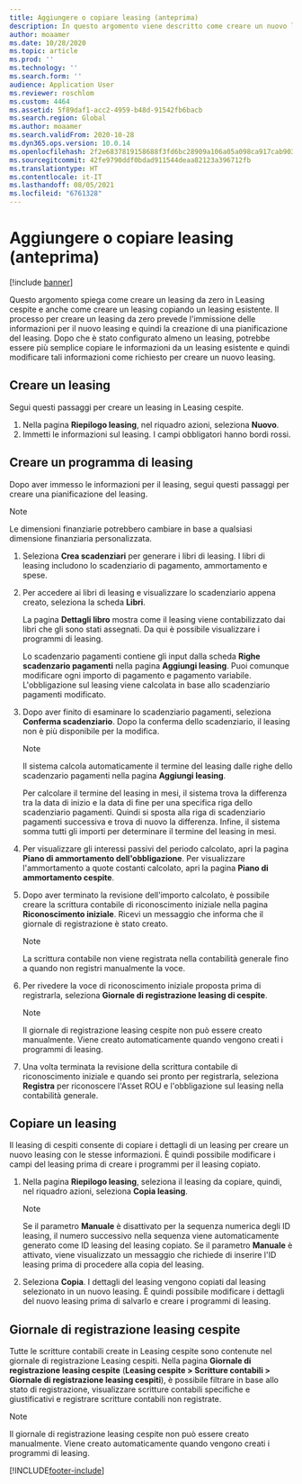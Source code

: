```yaml
---
title: Aggiungere o copiare leasing (anteprima)
description: In questo argomento viene descritto come creare un nuovo leasing inserendo le relative informazioni in Leasing cespite o copiando le informazioni da un leasing esistente.
author: moaamer
ms.date: 10/28/2020
ms.topic: article
ms.prod: ''
ms.technology: ''
ms.search.form: ''
audience: Application User
ms.reviewer: roschlom
ms.custom: 4464
ms.assetid: 5f89daf1-acc2-4959-b48d-91542fb6bacb
ms.search.region: Global
ms.author: moaamer
ms.search.validFrom: 2020-10-28
ms.dyn365.ops.version: 10.0.14
ms.openlocfilehash: 2f2e6837819158688f3fd6bc28909a106a05a098ca917cab9032a2d0044042fc
ms.sourcegitcommit: 42fe9790ddf0bdad911544deaa82123a396712fb
ms.translationtype: HT
ms.contentlocale: it-IT
ms.lasthandoff: 08/05/2021
ms.locfileid: "6761328"
---
```

# <a name="add-or-copy-leases-preview"></a>Aggiungere o copiare leasing (anteprima)

[!include [banner](../includes/banner.md)]

Questo argomento spiega come creare un leasing da zero in Leasing cespite e anche come creare un leasing copiando un leasing esistente. Il processo per creare un leasing da zero prevede l'immissione delle informazioni per il nuovo leasing e quindi la creazione di una pianificazione del leasing. Dopo che è stato configurato almeno un leasing, potrebbe essere più semplice copiare le informazioni da un leasing esistente e quindi modificare tali informazioni come richiesto per creare un nuovo leasing.

## <a name="create-a-lease"></a>Creare un leasing

Segui questi passaggi per creare un leasing in Leasing cespite.

1. Nella pagina **Riepilogo leasing**, nel riquadro azioni, seleziona **Nuovo**.
2. Immetti le informazioni sul leasing. I campi obbligatori hanno bordi rossi.

## <a name="create-a-lease-schedule"></a>Creare un programma di leasing

Dopo aver immesso le informazioni per il leasing, segui questi passaggi per creare una pianificazione del leasing.

> [!NOTE]
> Le dimensioni finanziarie potrebbero cambiare in base a qualsiasi dimensione finanziaria personalizzata.

1. Seleziona **Crea scadenziari** per generare i libri di leasing. I libri di leasing includono lo scadenziario di pagamento, ammortamento e spese.
2. Per accedere ai libri di leasing e visualizzare lo scadenziario appena creato, seleziona la scheda **Libri**.

    La pagina **Dettagli libro** mostra come il leasing viene contabilizzato dai libri che gli sono stati assegnati. Da qui è possibile visualizzare i programmi di leasing.

    Lo scadenzario pagamenti contiene gli input dalla scheda **Righe scadenzario pagamenti** nella pagina **Aggiungi leasing**. Puoi comunque modificare ogni importo di pagamento e pagamento variabile. L'obbligazione sul leasing viene calcolata in base allo scadenziario pagamenti modificato.

4. Dopo aver finito di esaminare lo scadenziario pagamenti, seleziona **Conferma scadenziario**. Dopo la conferma dello scadenziario, il leasing non è più disponibile per la modifica.

    > [!NOTE]
    > Il sistema calcola automaticamente il termine del leasing dalle righe dello scadenzario pagamenti nella pagina **Aggiungi leasing**.
    >
    > Per calcolare il termine del leasing in mesi, il sistema trova la differenza tra la data di inizio e la data di fine per una specifica riga dello scadenziario pagamenti. Quindi si sposta alla riga di scadenziario pagamenti successiva e trova di nuovo la differenza. Infine, il sistema somma tutti gli importi per determinare il termine del leasing in mesi.

5. Per visualizzare gli interessi passivi del periodo calcolato, apri la pagina **Piano di ammortamento dell'obbligazione**. Per visualizzare l'ammortamento a quote costanti calcolato, apri la pagina **Piano di ammortamento cespite**.
6. Dopo aver terminato la revisione dell'importo calcolato, è possibile creare la scrittura contabile di riconoscimento iniziale nella pagina **Riconoscimento iniziale**. Ricevi un messaggio che informa che il giornale di registrazione è stato creato.

    > [!NOTE]
    > La scrittura contabile non viene registrata nella contabilità generale fino a quando non registri manualmente la voce.

7. Per rivedere la voce di riconoscimento iniziale proposta prima di registrarla, seleziona **Giornale di registrazione leasing di cespite**.

    > [!NOTE]
    > Il giornale di registrazione leasing cespite non può essere creato manualmente. Viene creato automaticamente quando vengono creati i programmi di leasing.

8. Una volta terminata la revisione della scrittura contabile di riconoscimento iniziale e quando sei pronto per registrarla, seleziona **Registra** per riconoscere l'Asset ROU e l'obbligazione sul leasing nella contabilità generale.

## <a name="copy-a-lease"></a>Copiare un leasing

Il leasing di cespiti consente di copiare i dettagli di un leasing per creare un nuovo leasing con le stesse informazioni. È quindi possibile modificare i campi del leasing prima di creare i programmi per il leasing copiato.

1. Nella pagina **Riepilogo leasing**, seleziona il leasing da copiare, quindi, nel riquadro azioni, seleziona **Copia leasing**.

    > [!NOTE]
    > Se il parametro **Manuale** è disattivato per la sequenza numerica degli ID leasing, il numero successivo nella sequenza viene automaticamente generato come ID leasing del leasing copiato. Se il parametro **Manuale** è attivato, viene visualizzato un messaggio che richiede di inserire l'ID leasing prima di procedere alla copia del leasing.

2. Seleziona **Copia**. I dettagli del leasing vengono copiati dal leasing selezionato in un nuovo leasing. È quindi possibile modificare i dettagli del nuovo leasing prima di salvarlo e creare i programmi di leasing.

## <a name="asset-leasing-journal"></a>Giornale di registrazione leasing cespite

Tutte le scritture contabili create in Leasing cespite sono contenute nel giornale di registrazione Leasing cespiti. Nella pagina **Giornale di registrazione leasing cespite** (**Leasing cespite \> Scritture contabili \> Giornale di registrazione leasing cespiti**), è possibile filtrare in base allo stato di registrazione, visualizzare scritture contabili specifiche e giustificativi e registrare scritture contabili non registrate.

> [!NOTE]
> Il giornale di registrazione leasing cespite non può essere creato manualmente. Viene creato automaticamente quando vengono creati i programmi di leasing.


[!INCLUDE[footer-include](../../includes/footer-banner.md)]